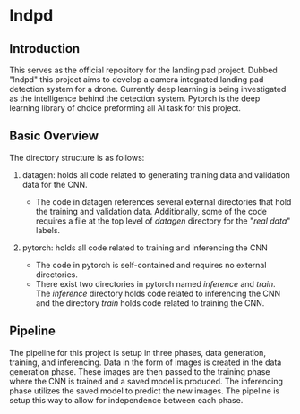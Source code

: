 # lndpd
## Introduction
  This serves as the official repository for the landing pad project. Dubbed "lndpd" this project aims to develop a camera integrated landing pad detection system for a drone. Currently deep learning is being investigated as the intelligence behind the detection system. Pytorch is the deep learning library of choice preforming all AI task for this project.
  
## Basic Overview 
The directory structure is as follows:

1. datagen: holds all code related to generating training data and validation data for the CNN.
   - The code in datagen references several external directories that hold the training and validation data. Additionally, some of the code requires a file at the top level of *datagen* directory for the "*real data*" labels.

2. pytorch: holds all code related to training and inferencing the CNN
   - The code in pytorch is self-contained and requires no external directories.
   - There exist two directories in pytorch named *inference* and *train*. The *inference* directory holds code related to inferencing the CNN and the directory *train* holds code related to training the CNN.
  
 ## Pipeline
 The pipeline for this project is setup in three phases, data generation, training, and inferencing. Data in the form of images is created in the data generation phase. These images are then passed to the training phase where the CNN is trained and a saved model is produced. The inferencing phase utilizes the saved model to predict the new images. The pipeline is setup this way to allow for independence between each phase.
